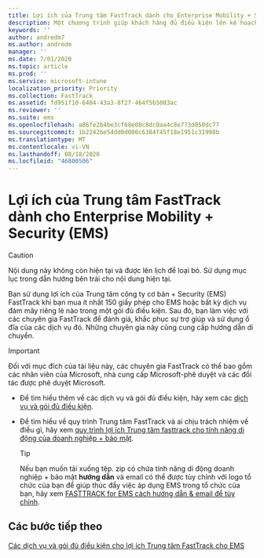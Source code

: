 ```yaml
---
title: Lợi ích của Trung tâm FastTrack dành cho Enterprise Mobility + Security (EMS)
description: Một chương trình giúp khách hàng đủ điều kiện lên kế hoạch và triển khai InTune và Azure Active Directory Premium
keywords: ''
author: andredm7
ms.author: andredm
manager: ''
ms.date: 7/01/2020
ms.topic: article
ms.prod: ''
ms.service: microsoft-intune
localization_priority: Priority
ms.collection: FastTrack
ms.assetid: fd951f10-6404-43a3-8f2f-464f5b5003ac
ms.reviewer: ''
ms.suite: ems
ms.openlocfilehash: a86fe2b4be3cf68e08c8dc0aa4c8e773d050dc77
ms.sourcegitcommit: 1b2242be54dd0d000c6384f45f18e1951c31998b
ms.translationtype: MT
ms.contentlocale: vi-VN
ms.lasthandoff: 08/18/2020
ms.locfileid: "46800506"
---
```

# <a name="fasttrack-center-benefit-for-enterprise-mobility--security-ems"></a>Lợi ích của Trung tâm FastTrack dành cho Enterprise Mobility + Security (EMS)

> [!CAUTION]
> Nội dung này không còn hiện tại và được lên lịch để loại bỏ. Sử dụng mục lục trong dẫn hướng bên trái cho nội dung hiện tại.


Bạn sử dụng lợi ích của Trung tâm công ty cơ bản + Security (EMS) FastTrack khi bạn mua ít nhất 150 giấy phép cho EMS hoặc bất kỳ dịch vụ đám mây riêng lẻ nào trong một gói đủ điều kiện. Sau đó, bạn làm việc với các chuyên gia FastTrack để đánh giá, khắc phục sự trợ giúp và sử dụng ổ đĩa của các dịch vụ đó. Những chuyên gia này cũng cung cấp hướng dẫn di chuyển. 

> [!IMPORTANT]
> Đối với mục đích của tài liệu này, các chuyên gia FastTrack có thể bao gồm các nhân viên của Microsoft, nhà cung cấp Microsoft-phê duyệt và các đối tác được phê duyệt Microsoft.

- Để tìm hiểu thêm về các dịch vụ và gói đủ điều kiện, hãy xem các [dịch vụ và gói đủ điều kiện](M365-eligible-services-and-plans.md).

- Để tìm hiểu về quy trình Trung tâm FastTrack và ai chịu trách nhiệm về điều gì, hãy xem [quy trình lợi ích Trung tâm fasttrack cho tính năng di động của doanh nghiệp + bảo mật](EMS-fasttrack-process.md).

    > [!TIP]
    > Nếu bạn muốn tải xuống tệp. zip có chứa tính năng di động doanh nghiệp + bảo mật **hướng dẫn** và email có thể được tùy chỉnh với logo tổ chức của bạn để giúp thúc đẩy việc áp dụng EMS trong tổ chức của bạn, hãy xem [FASTTRACK for EMS cách hướng dẫn & email để tùy chỉnh](https://gallery.technet.microsoft.com/FastTrack-for-EMS-How-To-f170da4c).

## <a name="next-steps"></a>Các bước tiếp theo

[Các dịch vụ và gói đủ điều kiện cho lợi ích Trung tâm FastTrack cho EMS](M365-eligible-services-and-plans.md)